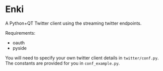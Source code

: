 # Enki

A Python+QT Twitter client using the streaming twitter endpoints.

Requirements:

* oauth
* pyside

You will need to specify your own twitter client details in `twitter/conf.py`. The constants are provided for you in `conf_example.py`.

